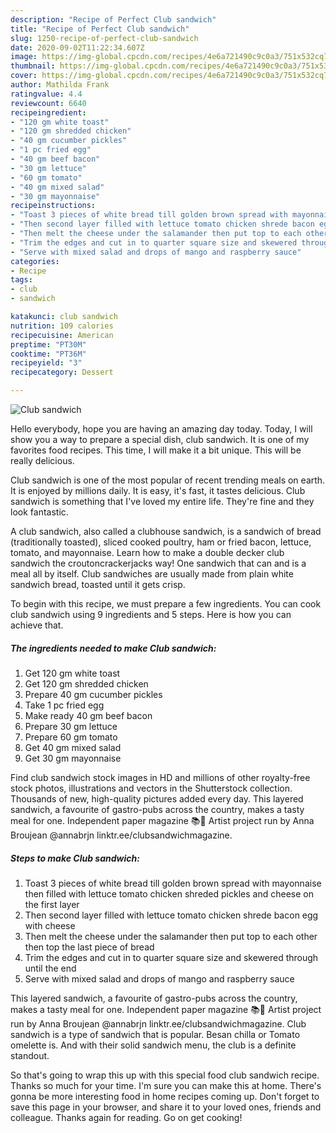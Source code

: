 ```yaml
---
description: "Recipe of Perfect Club sandwich"
title: "Recipe of Perfect Club sandwich"
slug: 1250-recipe-of-perfect-club-sandwich
date: 2020-09-02T11:22:34.607Z
image: https://img-global.cpcdn.com/recipes/4e6a721490c9c0a3/751x532cq70/club-sandwich-recipe-main-photo.jpg
thumbnail: https://img-global.cpcdn.com/recipes/4e6a721490c9c0a3/751x532cq70/club-sandwich-recipe-main-photo.jpg
cover: https://img-global.cpcdn.com/recipes/4e6a721490c9c0a3/751x532cq70/club-sandwich-recipe-main-photo.jpg
author: Mathilda Frank
ratingvalue: 4.4
reviewcount: 6640
recipeingredient:
- "120 gm white toast"
- "120 gm shredded chicken"
- "40 gm cucumber pickles"
- "1 pc fried egg"
- "40 gm beef bacon"
- "30 gm lettuce"
- "60 gm tomato"
- "40 gm mixed salad"
- "30 gm mayonnaise"
recipeinstructions:
- "Toast 3 pieces of white bread till golden brown spread with mayonnaise then filled with lettuce tomato chicken shreded pickles and cheese on the first layer"
- "Then second layer filled with lettuce tomato chicken shrede bacon egg with cheese"
- "Then melt the cheese under the salamander then put top to each other then top the last piece of bread"
- "Trim the edges and cut in to quarter square size and skewered through until the end"
- "Serve with mixed salad and drops of mango and raspberry sauce"
categories:
- Recipe
tags:
- club
- sandwich

katakunci: club sandwich 
nutrition: 109 calories
recipecuisine: American
preptime: "PT30M"
cooktime: "PT36M"
recipeyield: "3"
recipecategory: Dessert

---
```



![Club sandwich](https://img-global.cpcdn.com/recipes/4e6a721490c9c0a3/751x532cq70/club-sandwich-recipe-main-photo.jpg)

Hello everybody, hope you are having an amazing day today. Today, I will show you a way to prepare a special dish, club sandwich. It is one of my favorites food recipes. This time, I will make it a bit unique. This will be really delicious.

Club sandwich is one of the most popular of recent trending meals on earth. It is enjoyed by millions daily. It is easy, it's fast, it tastes delicious. Club sandwich is something that I've loved my entire life. They're fine and they look fantastic.

A club sandwich, also called a clubhouse sandwich, is a sandwich of bread (traditionally toasted), sliced cooked poultry, ham or fried bacon, lettuce, tomato, and mayonnaise. Learn how to make a double decker club sandwich the croutoncrackerjacks way! One sandwich that can and is a meal all by itself. Club sandwiches are usually made from plain white sandwich bread, toasted until it gets crisp.


To begin with this recipe, we must prepare a few ingredients. You can cook club sandwich using 9 ingredients and 5 steps. Here is how you can achieve that.

<!--inarticleads1-->

##### The ingredients needed to make Club sandwich:

1. Get 120 gm white toast
1. Get 120 gm shredded chicken
1. Prepare 40 gm cucumber pickles
1. Take 1 pc fried egg
1. Make ready 40 gm beef bacon
1. Prepare 30 gm lettuce
1. Prepare 60 gm tomato
1. Get 40 gm mixed salad
1. Get 30 gm mayonnaise


Find club sandwich stock images in HD and millions of other royalty-free stock photos, illustrations and vectors in the Shutterstock collection. Thousands of new, high-quality pictures added every day. This layered sandwich, a favourite of gastro-pubs across the country, makes a tasty meal for one. Independent paper magazine 📚🍫 Artist project run by Anna Broujean @annabrjn linktr.ee/clubsandwichmagazine. 

<!--inarticleads2-->

##### Steps to make Club sandwich:

1. Toast 3 pieces of white bread till golden brown spread with mayonnaise then filled with lettuce tomato chicken shreded pickles and cheese on the first layer
1. Then second layer filled with lettuce tomato chicken shrede bacon egg with cheese
1. Then melt the cheese under the salamander then put top to each other then top the last piece of bread
1. Trim the edges and cut in to quarter square size and skewered through until the end
1. Serve with mixed salad and drops of mango and raspberry sauce


This layered sandwich, a favourite of gastro-pubs across the country, makes a tasty meal for one. Independent paper magazine 📚🍫 Artist project run by Anna Broujean @annabrjn linktr.ee/clubsandwichmagazine. Club sandwich is a type of sandwich that is popular. Besan chilla or Tomato omelette is. And with their solid sandwich menu, the club is a definite standout. 

So that's going to wrap this up with this special food club sandwich recipe. Thanks so much for your time. I'm sure you can make this at home. There's gonna be more interesting food in home recipes coming up. Don't forget to save this page in your browser, and share it to your loved ones, friends and colleague. Thanks again for reading. Go on get cooking!
